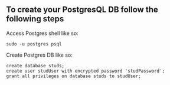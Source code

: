 ## To create your PostgresQL DB follow the following steps ##

Access Postgres shell like so:
```
sudo -u postgres psql
```

Create Postgres DB like so:
```
create database studs;
create user studUser with encrypted password 'studPassword';
grant all privileges on database studs to studUser;
```